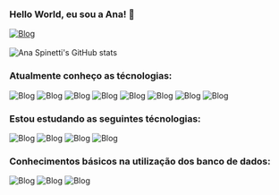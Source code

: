 ### Hello World, eu sou a Ana! 🫰 
[![Blog](https://img.shields.io/badge/LinkedIn-0077B5?style=for-the-badge&logo=linkedin&logoColor=white)](https://www.linkedin.com/in/ana-spinetti-794bb8165/)
<br/>
<br/>
![Ana Spinetti's GitHub stats](https://github-readme-stats.vercel.app/api?username=Anaspinetti&show_icons=true&theme=dark)

### Atualmente conheço as técnologias:
![Blog](https://img.shields.io/badge/JavaScript-323330?style=for-the-badge&logo=javascript&logoColor=F7DF1E)
![Blog](https://img.shields.io/badge/Node.js-43853D?style=for-the-badge&logo=node.js&logoColor=white)
![Blog](https://img.shields.io/badge/TypeScript-007ACC?style=for-the-badge&logo=typescript&logoColor=white)
![Blog](https://img.shields.io/badge/React-20232A?style=for-the-badge&logo=react&logoColor=61DAFB)
![Blog](https://img.shields.io/badge/HTML-239120?style=for-the-badge&logo=html5&logoColor=white)
![Blog](https://img.shields.io/badge/CSS-239120?&style=for-the-badge&logo=css3&logoColor=white)
![Blog](https://img.shields.io/badge/Sass-CC6699?style=for-the-badge&logo=sass&logoColor=white)
![Blog](https://img.shields.io/badge/Bootstrap-563D7C?style=for-the-badge&logo=bootstrap&logoColor=white)

### Estou estudando as seguintes técnologias:
![Blog](https://img.shields.io/badge/Python-3776AB?style=for-the-badge&logo=python&logoColor=white)
![Blog](https://img.shields.io/badge/React_Native-20232A?style=for-the-badge&logo=react&logoColor=61DAFB)
![Blog](https://img.shields.io/badge/Java-ED8B00?style=for-the-badge&logo=openjdk&logoColor=white)
![Blog](https://img.shields.io/badge/Spring-6DB33F?style=for-the-badge&logo=spring&logoColor=white)

### Conhecimentos básicos na utilização dos banco de dados:
![Blog](https://img.shields.io/badge/MySQL-00000F?style=for-the-badge&logo=mysql&logoColor=white)
![Blog](https://img.shields.io/badge/MySQL-00000F?style=for-the-badge&logo=mysql&logoColor=white)
![Blog](https://img.shields.io/badge/MongoDB-4EA94B?style=for-the-badge&logo=mongodb&logoColor=white)


